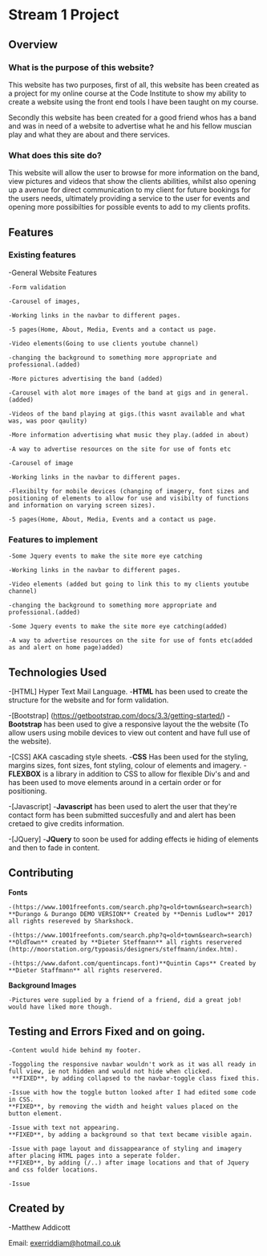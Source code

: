 # Stream 1 Project

## Overview

### What is the purpose of this website?

This website has two purposes, first of all, this website has been created as a project for my online course at the Code Institute to show my ability to create a website using the front end tools I have been taught on my course.

Secondly this website has been created for a good friend whos has a band and was in need of a website to advertise what he and his fellow muscian play and what they are about and there services.

### What does this site do?

This website will allow the user to browse for more information on the band, view pictures and videos that show the clients abilities, whilst also opening up a avenue for direct communication to my client for future bookings for the users needs, ultimately providing a service to the user for events and opening more possibilties for possible events to add to my clients profits.

## Features

### Existing features
-General Website Features

	-Form validation

	-Carousel of images,

	-Working links in the navbar to different pages.

	-5 pages(Home, About, Media, Events and a contact us page.

	-Video elements(Going to use clients youtube channel)

	-changing the background to something more appropriate and professional.(added)

	-More pictures advertising the band (added)

	-Carousel with alot more images of the band at gigs and in general.(added)

	-Videos of the band playing at gigs.(this wasnt available and what was, was poor qaulity)

	-More information advertising what music they play.(added in about)

	-A way to advertise resources on the site for use of fonts etc

	-Carousel of image

	-Working links in the navbar to different pages.

	-Flexibilty for mobile devices (changing of imagery, font sizes and positioning of elements to allow for use and visibilty of functions and information on varying screen sizes).

	-5 pages(Home, About, Media, Events and a contact us page.

	

### Features to implement

	-Some Jquery events to make the site more eye catching

	-Working links in the navbar to different pages.

	-Video elements (added but going to link this to my clients youtube channel)

	-changing the background to something more appropriate and professional.(added)

	-Some Jquery events to make the site more eye catching(added)

	-A way to advertise resources on the site for use of fonts etc(added as and alert on home page)added)



## Technologies Used
-[HTML] Hyper Text Mail Language.
	-**HTML** has been used to create the structure for the website and for form validation.

-[Bootstrap] (https://getbootstrap.com/docs/3.3/getting-started/)
	-**Bootstrap** has been used to give a responsive layout the the website (To allow users using mobile devices to view out content and have full use of the website).

-[CSS] AKA cascading style sheets.
	-**CSS** Has been used for the styling, margins sizes, font sizes, font styling, colour of elements and imagery.
	-**FLEXBOX** is a library in addition to CSS to allow for flexible Div's and and has been used to move elements around in a certain order or for positioning.

-[Javascript]
	-**Javascript** has been used to alert the user that they're contact form has been submitted succesfully and and alert has been cretaed to give credits information.

-[JQuery]
	-**JQuery** to soon be used for adding effects ie hiding of elements and then to fade in content.
 

## Contributing

**Fonts** 

	-(https://www.1001freefonts.com/search.php?q=old+town&search=search) **Durango & Durango DEMO VERSION** Created by **Dennis Ludlow** 2017 all rights resereved by Sharkshock.

	-(https://www.1001freefonts.com/search.php?q=old+town&search=search) **OldTown** created by **Dieter Steffmann** all rights reservered (http://moorstation.org/typoasis/designers/steffmann/index.htm).

	-(https://www.dafont.com/quentincaps.font)**Quintin Caps** Created by **Dieter Staffmann** all rights reservered.

**Background Images**

	-Pictures were supplied by a friend of a friend, did a great job! would have liked more though.

## Testing and Errors Fixed and on going. 


	-Content would hide behind my footer.

	-Toggoling the responsive navbar wouldn't work as it was all ready in full view, ie not hidden and would not hide when clicked.
	 **FIXED**, by adding collapsed to the navbar-toggle class fixed this.

	-Issue with how the toggle button looked after I had edited some code in CSS.
	**FIXED**, by removing the width and height values placed on the button element.

	-Issue with text not appearing.
	**FIXED**, by adding a background so that text became visible again.

	-Issue with page layout and dissappearance of styling and imagery after placing HTML pages into a seperate folder.
	**FIXED**, by adding (/..) after image locations and that of Jquery and css folder locations.

	-Issue

## Created by

 -Matthew Addicott

 Email: exerriddiam@hotmail.co.uk


